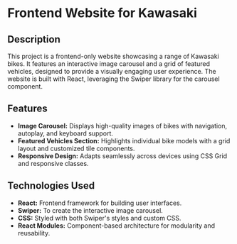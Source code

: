# Frontend Website for Kawasaki 

## Description
This project is a frontend-only website showcasing a range of Kawasaki bikes. It features an interactive image carousel and a grid of featured vehicles, designed to provide a visually engaging user experience. The website is built with React, leveraging the Swiper library for the carousel component.

## Features
- **Image Carousel:** Displays high-quality images of bikes with navigation, autoplay, and keyboard support.
- **Featured Vehicles Section:** Highlights individual bike models with a grid layout and customized tile components.
- **Responsive Design:** Adapts seamlessly across devices using CSS Grid and responsive classes.

## Technologies Used
- **React:** Frontend framework for building user interfaces.
- **Swiper:** To create the interactive image carousel.
- **CSS:** Styled with both Swiper's styles and custom CSS.
- **React Modules:** Component-based architecture for modularity and reusability.

